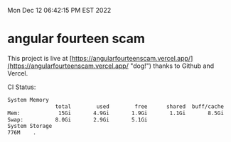 Mon Dec 12 06:42:15 PM EST 2022

# angular fourteen scam


This project is live at [https://angularfourteenscam.vercel.app/](https://angularfourteenscam.vercel.app/ "dog!") thanks to Github and Vercel.

CI Status: 

```bash
System Memory
               total        used        free      shared  buff/cache   available
Mem:            15Gi       4.9Gi       1.9Gi       1.1Gi       8.5Gi       9.0Gi
Swap:          8.0Gi       2.9Gi       5.1Gi
System Storage
776M	.
```
```bash
